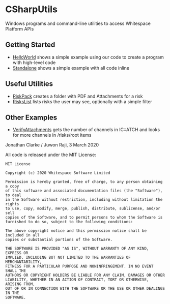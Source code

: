 # CSharpUtils
Windows programs and command-line utilities to access Whitespace Platform APIs

## Getting Started
- [HelloWorld](HelloWorld/README.md) shows a simple example using our code to create a program with high-level code
- [Standalone](StabdAlone/README.md) shows a simple example with all code inline

## Useful Utilities
- [RiskPack](RiskPack/README.md) creates a folder with PDF and Attachments for a risk
- [RisksList](RisksList/README.md) lists risks the user may see, optionally with a simple filter

## Other Examples
- [VerifyAttachments](VerifyAttachments/README.md) gets the number of channels in IC::ATCH and looks for more channels in /risks/root items

Jonathan Clarke / Juwon Raji, 3 March 2020

All code is released under the MIT License:
```
MIT License

Copyright (c) 2020 Whitespace Software Limited

Permission is hereby granted, free of charge, to any person obtaining a copy
of this software and associated documentation files (the "Software"), to deal
in the Software without restriction, including without limitation the rights
to use, copy, modify, merge, publish, distribute, sublicense, and/or sell
copies of the Software, and to permit persons to whom the Software is
furnished to do so, subject to the following conditions:

The above copyright notice and this permission notice shall be included in all
copies or substantial portions of the Software.

THE SOFTWARE IS PROVIDED "AS IS", WITHOUT WARRANTY OF ANY KIND, EXPRESS OR
IMPLIED, INCLUDING BUT NOT LIMITED TO THE WARRANTIES OF MERCHANTABILITY,
FITNESS FOR A PARTICULAR PURPOSE AND NONINFRINGEMENT. IN NO EVENT SHALL THE
AUTHORS OR COPYRIGHT HOLDERS BE LIABLE FOR ANY CLAIM, DAMAGES OR OTHER
LIABILITY, WHETHER IN AN ACTION OF CONTRACT, TORT OR OTHERWISE, ARISING FROM,
OUT OF OR IN CONNECTION WITH THE SOFTWARE OR THE USE OR OTHER DEALINGS IN THE
SOFTWARE.
```
